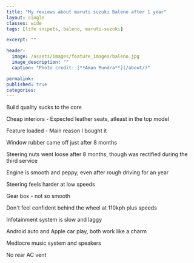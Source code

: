 ```yaml
---
title: "My reviews about maruti suzuki Baleno after 1 year"
layout: single
classes: wide
tags: [life snipets, baleno, maruti-suzuki]

excerpt: ""

header:
  image: /assets/images/feature_images/baleno.jpg
  image_description: ""
  caption: "Photo credit: [**Aman Mundra**](/about/)"

permalink:
published: true
categories: 
---
```


Build quality sucks to the core

Cheap interiors - Expected leather seats, atleast in the top model

Feature loaded - Main reason I bought it

Window rubber came off just after 8 months

Steering nuts went loose after 8 months, though was rectified during the third service

Engine is smooth and peppy, even after rough driving for an year

Steering feels harder at low speeds

Gear box - not so smooth

Don't feel confident behind the wheel at 110kph plus speeds

Infotainment system is slow and laggy

Android auto and Apple car play, both work like a charm

Mediocre music system and speakers

No rear AC vent
